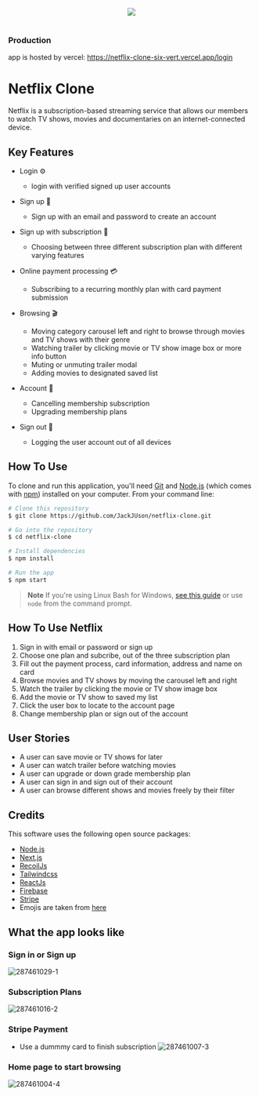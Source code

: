 <p align="center">
  <img src="https://user-images.githubusercontent.com/108652931/212789953-a6968044-dddb-4708-8bea-b59ce499bb0b.png"
</p>

<br/>
<br/>

### Production
app is hosted by vercel: https://netflix-clone-six-vert.vercel.app/login


# Netflix Clone
Netflix is a subscription-based streaming service that allows our members to watch TV shows, movies and documentaries on an internet-connected device.

 
## Key Features
- Login ⚙️
  - login with verified signed up user accounts
  
- Sign up 👋
  - Sign up with an email and password to create an account
  
- Sign up with subscription 💸
  - Choosing between three different subscription plan with different varying features
  
- Online payment processing 💳
  - Subscribing to a recurring monthly plan with card payment submission
  
- Browsing 🎬
  - Moving category carousel left and right to browse through movies and TV shows with their genre
  - Watching trailer by clicking movie or TV show image box or more info button
  - Muting or unmuting trailer modal
  - Adding movies to designated saved list
  
- Account 🧑
  - Cancelling membership subscription
  - Upgrading membership plans
  
- Sign out 🍃
  - Logging the user account out of all devices
  

## How To Use
To clone and run this application, you'll need [Git](https://git-scm.com) and [Node.js](https://nodejs.org/en/download/) (which comes with [npm](http://npmjs.com)) installed on your computer. From your command line:

```bash
# Clone this repository
$ git clone https://github.com/JackJUson/netflix-clone.git

# Go into the repository
$ cd netflix-clone

# Install dependencies
$ npm install

# Run the app
$ npm start
```
> **Note**
> If you're using Linux Bash for Windows, [see this guide](https://www.howtogeek.com/261575/how-to-run-graphical-linux-desktop-applications-from-windows-10s-bash-shell/) or use `node` from the command prompt.


## How To Use Netflix
1. Sign in with email or password or sign up
2. Choose one plan and subcribe, out of the three subscription plan
3. Fill out the payment process, card information, address and name on card
4. Browse movies and TV shows by moving the carousel left and right
5. Watch the trailer by clicking the movie or TV show image box
6. Add the movie or TV show to saved my list
7. Click the user box to locate to the account page
8. Change membership plan or sign out of the account

## User Stories
- A user can save movie or TV shows for later
- A user can watch trailer before watching movies
- A user can upgrade or down grade membership plan
- A user can sign in and sign out of their account
- A user can browse different shows and movies freely by their filter

## Credits
This software uses the following open source packages:

- [Node.js](https://nodejs.org/)
- [Next.js](https://nextjs.org/)
- [RecoilJs](https://recoiljs.org/)
- [Tailwindcss](https://tailwindcss.com/)
- [ReactJs](https://reactjs.org/)
- [Firebase](https://firebase.google.com/)
- [Stripe](https://stripe.com/au)
- Emojis are taken from [here](https://emojiguide.com/)

## What the app looks like
### Sign in or Sign up
![287461029-1](https://user-images.githubusercontent.com/108652931/212794609-6ac47e83-3e90-42c1-bc0e-1e28e220dec3.PNG)

### Subscription Plans
![287461016-2](https://user-images.githubusercontent.com/108652931/212794637-95803d37-3bfa-4c32-9587-a996a05d25f1.PNG)

### Stripe Payment
- Use a dummmy card to finish subscription
![287461007-3](https://user-images.githubusercontent.com/108652931/212794717-33d508c6-25c1-4758-bd02-4e69f920faba.PNG)

### Home page to start browsing
![287461004-4](https://user-images.githubusercontent.com/108652931/212794751-0cc8feb1-3bbf-4ac6-8f08-805d03d9a022.PNG)


